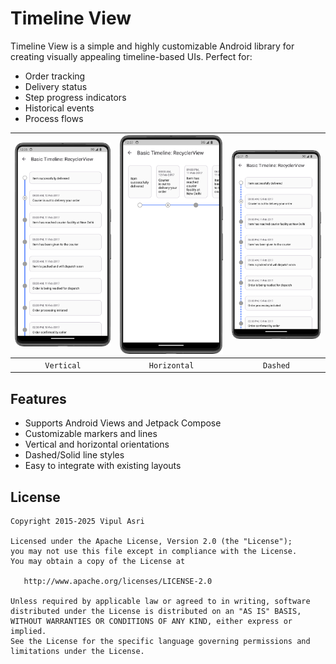 # Timeline View

Timeline View is a simple and highly customizable Android library for creating visually appealing timeline-based UIs. Perfect for:

* Order tracking
* Delivery status
* Step progress indicators
* Historical events
* Process flows

| ![vertical](assets/timeline-vertical.png) | ![vertical](assets/timeline-horizontal.png) |  ![vertical](assets/timeline-dashed.png)   |
|:-----------------------------------------:|:-------------------------------------------:|:------------------------------------------:|
|                `Vertical`                 |                `Horizontal`                 |                  `Dashed`                  |

## Features
- Supports Android Views and Jetpack Compose
- Customizable markers and lines
- Vertical and horizontal orientations
- Dashed/Solid line styles
- Easy to integrate with existing layouts

## License

```
Copyright 2015-2025 Vipul Asri

Licensed under the Apache License, Version 2.0 (the "License");
you may not use this file except in compliance with the License.
You may obtain a copy of the License at

   http://www.apache.org/licenses/LICENSE-2.0

Unless required by applicable law or agreed to in writing, software
distributed under the License is distributed on an "AS IS" BASIS,
WITHOUT WARRANTIES OR CONDITIONS OF ANY KIND, either express or implied.
See the License for the specific language governing permissions and
limitations under the License.
```